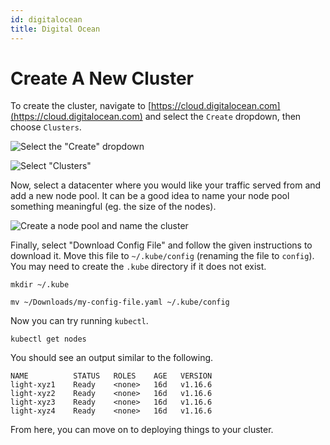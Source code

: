 ```yaml
---
id: digitalocean
title: Digital Ocean
---
```


# Create A New Cluster

To create the cluster, navigate to [https://cloud.digitalocean.com](https://cloud.digitalocean.com)
and select the `Create` dropdown, then choose `Clusters`.


![Select the "Create" dropdown](/img/getting-started/digitalocean-step-1.png)

![Select "Clusters"](/img/getting-started/digitalocean-step-2.png)

Now, select a datacenter where you would like your traffic served from and add a new node pool.
It can be a good idea to name your node pool something meaningful (eg. the size of the nodes).

![Create a node pool and name the cluster](/img/getting-started/digitalocean-step-3.png)

Finally, select "Download Config File" and follow the given instructions to download it. Move this
file to `~/.kube/config` (renaming the file to `config`). You may need to create the `.kube` directory
if it does not exist.

```shell
mkdir ~/.kube

mv ~/Downloads/my-config-file.yaml ~/.kube/config
```

Now you can try running `kubectl`.

```shell
kubectl get nodes
```

You should see an output similar to the following.

```
NAME          STATUS   ROLES    AGE   VERSION
light-xyz1    Ready    <none>   16d   v1.16.6
light-xyz2    Ready    <none>   16d   v1.16.6
light-xyz3    Ready    <none>   16d   v1.16.6
light-xyz4    Ready    <none>   16d   v1.16.6
```

From here, you can move on to deploying things to your cluster.

